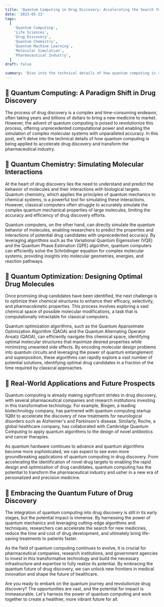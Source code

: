 ```yaml
---
title: 'Quantum Computing in Drug Discovery: Accelerating the Search for New Medicines'
date: '2023-05-23'
tags:
  [
    'Quantum Computing',
    'Life Sciences',
    'Drug Discovery',
    'Quantum Chemistry',
    'Quantum Machine Learning',
    'Molecular Simulation',
    'Pharmaceutical Industry',
  ]
draft: false

summary: 'Dive into the technical details of how quantum computing is revolutionizing drug discovery. From quantum chemistry simulations to quantum machine learning, explore the cutting-edge techniques that are accelerating the search for new medicines and transforming the pharmaceutical industry.'
---
```


## 🔬 Quantum Computing: A Paradigm Shift in Drug Discovery

The process of drug discovery is a complex and time-consuming endeavor, often taking years and billions of dollars to bring a new medicine to market. However, the advent of quantum computing is poised to revolutionize this process, offering unprecedented computational power and enabling the simulation of complex molecular systems with unparalleled accuracy. In this post, we'll delve into the technical details of how quantum computing is being applied to accelerate drug discovery and transform the pharmaceutical industry.

## 🌿 Quantum Chemistry: Simulating Molecular Interactions

At the heart of drug discovery lies the need to understand and predict the behavior of molecules and their interactions with biological targets. Quantum chemistry, which applies the principles of quantum mechanics to chemical systems, is a powerful tool for simulating these interactions. However, classical computers often struggle to accurately simulate the complex quantum mechanical properties of large molecules, limiting the accuracy and efficiency of drug discovery efforts.

Quantum computers, on the other hand, can directly simulate the quantum behavior of molecules, enabling researchers to predict the properties and interactions of potential drug candidates with unprecedented accuracy. By leveraging algorithms such as the Variational Quantum Eigensolver (VQE) and the Quantum Phase Estimation (QPE) algorithm, quantum computers can efficiently solve the Schrödinger equation for complex molecular systems, providing insights into molecular geometries, energies, and reaction pathways.

## 🧬 Quantum Optimization: Designing Optimal Drug Molecules

Once promising drug candidates have been identified, the next challenge is to optimize their chemical structures to enhance their efficacy, selectivity, and pharmacokinetic properties. This process involves exploring a vast chemical space of possible molecular modifications, a task that is computationally intractable for classical computers.

Quantum optimization algorithms, such as the Quantum Approximate Optimization Algorithm (QAOA) and the Quantum Alternating Operator Ansatz (QAOA), can efficiently navigate this chemical space, identifying optimal molecular structures that maximize desired properties while minimizing unwanted side effects. By encoding molecular design problems into quantum circuits and leveraging the power of quantum entanglement and superposition, these algorithms can rapidly explore a vast number of potential solutions, identifying optimal drug candidates in a fraction of the time required by classical approaches.

## 💊 Real-World Applications and Future Prospects

Quantum computing is already making significant strides in drug discovery, with several pharmaceutical companies and research institutions investing in this transformative technology. For example, Biogen, a leading biotechnology company, has partnered with quantum computing startup 1QBit to accelerate the discovery of new treatments for neurological disorders such as Alzheimer's and Parkinson's disease. Similarly, Roche, a global healthcare company, has collaborated with Cambridge Quantum Computing to apply quantum algorithms to the design of novel antibiotics and cancer therapies.

As quantum hardware continues to advance and quantum algorithms become more sophisticated, we can expect to see even more groundbreaking applications of quantum computing in drug discovery. From accelerating the identification of novel drug targets to enabling the rapid design and optimization of drug candidates, quantum computing has the potential to transform the pharmaceutical industry and usher in a new era of personalized and precision medicine.

## 🚀 Embracing the Quantum Future of Drug Discovery

The integration of quantum computing into drug discovery is still in its early stages, but the potential impact is immense. By harnessing the power of quantum mechanics and leveraging cutting-edge algorithms and techniques, researchers can accelerate the search for new medicines, reduce the time and cost of drug development, and ultimately bring life-saving treatments to patients faster.

As the field of quantum computing continues to evolve, it is crucial for pharmaceutical companies, research institutions, and government agencies to invest in this transformative technology and build the necessary infrastructure and expertise to fully realize its potential. By embracing the quantum future of drug discovery, we can unlock new frontiers in medical innovation and shape the future of healthcare.

Are you ready to embark on the quantum journey and revolutionize drug discovery? The opportunities are vast, and the potential for impact is immeasurable. Let's harness the power of quantum computing and work together to create a healthier, more vibrant future for all.
